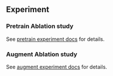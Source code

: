 ## Experiment

### Pretrain Ablation study

See [pretrain experiment docs](docs/experiments/pretrain.md) for details.

### Augment Ablation study

See [augment experiment docs](docs/experiments/augment.md) for details.

